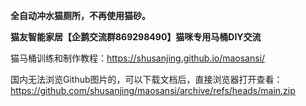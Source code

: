 **全自动冲水猫厕所，不再使用猫砂。**

**猫友智能家居【企鹅交流群869298490】猫咪专用马桶DIY交流**


猫马桶训练和制作教程：https://shusanjing.github.io/maosansi/


国内无法浏览Github图片的，可以下载文档后，直接浏览器打开查看：https://github.com/shusanjing/maosansi/archive/refs/heads/main.zip
